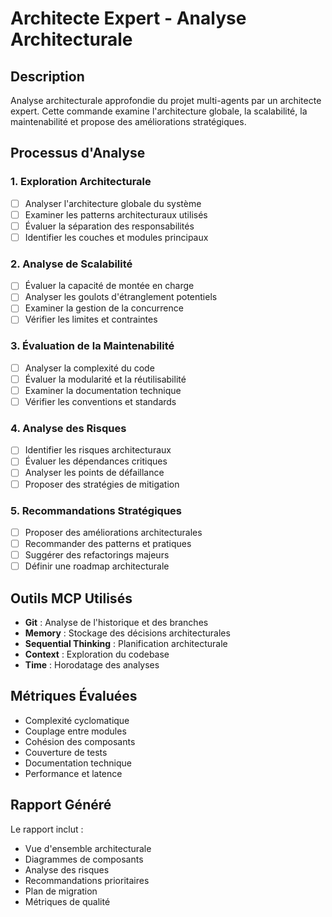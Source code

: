 # Architecte Expert - Analyse Architecturale

## Description
Analyse architecturale approfondie du projet multi-agents par un architecte expert. Cette commande examine l'architecture globale, la scalabilité, la maintenabilité et propose des améliorations stratégiques.

## Processus d'Analyse

### 1. Exploration Architecturale
- [ ] Analyser l'architecture globale du système
- [ ] Examiner les patterns architecturaux utilisés
- [ ] Évaluer la séparation des responsabilités
- [ ] Identifier les couches et modules principaux

### 2. Analyse de Scalabilité
- [ ] Évaluer la capacité de montée en charge
- [ ] Analyser les goulots d'étranglement potentiels
- [ ] Examiner la gestion de la concurrence
- [ ] Vérifier les limites et contraintes

### 3. Évaluation de la Maintenabilité
- [ ] Analyser la complexité du code
- [ ] Évaluer la modularité et la réutilisabilité
- [ ] Examiner la documentation technique
- [ ] Vérifier les conventions et standards

### 4. Analyse des Risques
- [ ] Identifier les risques architecturaux
- [ ] Évaluer les dépendances critiques
- [ ] Analyser les points de défaillance
- [ ] Proposer des stratégies de mitigation

### 5. Recommandations Stratégiques
- [ ] Proposer des améliorations architecturales
- [ ] Recommander des patterns et pratiques
- [ ] Suggérer des refactorings majeurs
- [ ] Définir une roadmap architecturale

## Outils MCP Utilisés
- **Git** : Analyse de l'historique et des branches
- **Memory** : Stockage des décisions architecturales
- **Sequential Thinking** : Planification architecturale
- **Context** : Exploration du codebase
- **Time** : Horodatage des analyses

## Métriques Évaluées
- Complexité cyclomatique
- Couplage entre modules
- Cohésion des composants
- Couverture de tests
- Documentation technique
- Performance et latence

## Rapport Généré
Le rapport inclut :
- Vue d'ensemble architecturale
- Diagrammes de composants
- Analyse des risques
- Recommandations prioritaires
- Plan de migration
- Métriques de qualité

